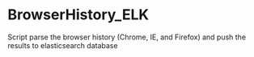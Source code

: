 # BrowserHistory_ELK
Script parse the browser history (Chrome, IE, and Firefox) and push the results to elasticsearch database
